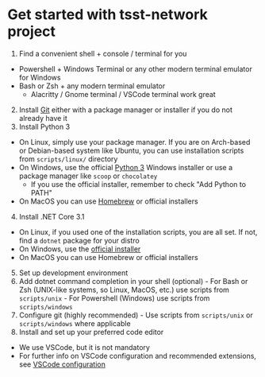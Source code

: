 # Get started with tsst-network project

1. Find a convenient shell + console / terminal for you
  - Powershell + Windows Terminal or any other modern terminal emulator for Windows
  - Bash or Zsh + any modern terminal emulator
    - Alacritty / Gnome terminal / VSCode terminal work great
2. Install [Git](https://git-scm.com) either with a package manager or installer
   if you do not already have it
3. Install Python 3
  - On Linux, simply use your package manager. If you are on Arch-based
    or Debian-based system like Ubuntu, you can use installation scripts from
    `scripts/linux/` directory
  - On Windows, use the official [Python 3](https://www.python.org)
    Windows installer or use a package manager like `scoop` or `chocolatey`
    - If you use the official installer, remember to check "Add Python to PATH"
  - On MacOS you can use [Homebrew](https://brew.sh) or official installers
4. Install .NET Core 3.1
  - On Linux, if you used one of the installation scripts, you are all set. If not,
    find a `dotnet` package for your distro
  - On Windows, use the [official installer](https://dotnet.microsoft.com/download/dotnet-core)
  - On MacOS you can use Homebrew or official installers
5. Set up development environment
  1. Add dotnet command completion in your shell (optional)
    - For Bash or Zsh (UNIX-like systems, so Linux, MacOS, etc.) use scripts from `scripts/unix`
    - For Powershell (Windows) use scripts from `scripts/windows`
  2. Configure git (highly recommended)
    - Use scripts from `scripts/unix` or `scripts/windows` where applicable
6. Install and set up your preferred code editor
  - We use VSCode, but it is not mandatory
  - For further info on VSCode configuration and recommended extensions, see [VSCode configuration](./vscode_configuration.md)
